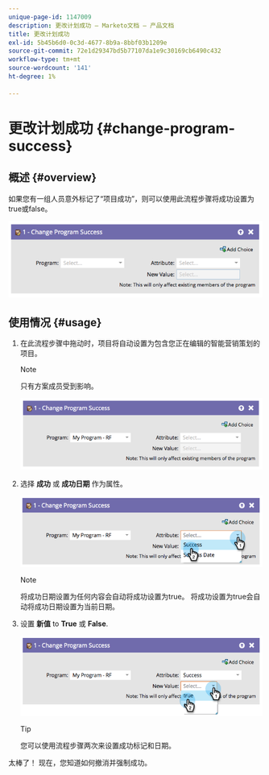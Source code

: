 ```yaml
---
unique-page-id: 1147009
description: 更改计划成功 — Marketo文档 — 产品文档
title: 更改计划成功
exl-id: 5b45b6d0-0c3d-4677-8b9a-8bbf03b1209e
source-git-commit: 72e1d29347bd5b77107da1e9c30169cb6490c432
workflow-type: tm+mt
source-wordcount: '141'
ht-degree: 1%

---
```


# 更改计划成功 {#change-program-success}

## 概述 {#overview}

如果您有一组人员意外标记了“项目成功”，则可以使用此流程步骤将成功设置为true或false。

![](assets/image2014-9-22-14-3a45-3a8.png)

## 使用情况 {#usage}

1. 在此流程步骤中拖动时，项目将自动设置为包含您正在编辑的智能营销策划的项目。

   >[!NOTE]
   >
   >只有方案成员受到影响。

   ![](assets/image2014-9-22-14-3a45-3a35.png)

1. 选择 **成功** 或 **成功日期** 作为属性。

   ![](assets/image2014-9-22-14-3a45-3a39.png)

   >[!NOTE]
   >
   >将成功日期设置为任何内容会自动将成功设置为true。 将成功设置为true会自动将成功日期设置为当前日期。

1. 设置 **新值** to **True** 或 **False**.

   ![](assets/image2014-9-22-14-3a45-3a55.png)

   >[!TIP]
   >
   >您可以使用流程步骤两次来设置成功标记和日期。

太棒了！ 现在，您知道如何撤消并强制成功。
